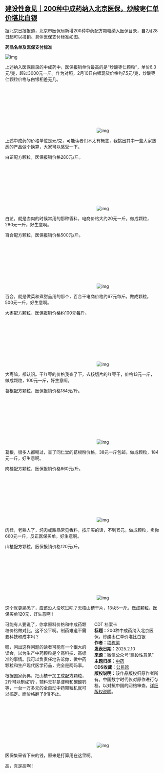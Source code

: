 <!--1739206086000-->
[建设性意见｜200种中成药纳入北京医保，炒酸枣仁单价堪比白银](https://chinadigitaltimes.net/chinese/715742.html)
------

<p>据北京日报报道，北京市医保局新增200种中药配方颗粒纳入医保目录，自2月28日起可以报销。具体医保支付标准如图。</p><p><strong>药品名单及医保支付标准</strong></p><p><img decoding="async" src="https://chinadigitaltimes.net/chinese/files/2025/02/post-715742-67aa295857d42.png" alt="img"></p><p>上述纳入医保目录的中成药中，医保报销单价最高的是“炒酸枣仁颗粒”，单价6.3元/克，超过3000元一斤。作为对照，2月10日白银现货价格约7.5元/克，炒酸枣仁颗粒价格与白银相差无几。</p><p><img decoding="async" src="data:image/svg+xml,%3Csvg%20xmlns='http://www.w3.org/2000/svg'%20viewBox='0%200%200%200'%3E%3C/svg%3E" alt="img" data-lazy-src="https://chinadigitaltimes.net/chinese/files/2025/02/post-715742-67aa295a032ae."><noscript><img decoding="async" src="https://chinadigitaltimes.net/chinese/files/2025/02/post-715742-67aa295a032ae." alt="img"></noscript></p><p>上述中成药的价格单位是元/克，可能读者们不太有概念，我挑出其中一些大家熟悉的产品做个换算，大家可以感受一下。</p><p>白芷配方颗粒，医保报销价格280元/斤。</p><p><img decoding="async" src="data:image/svg+xml,%3Csvg%20xmlns='http://www.w3.org/2000/svg'%20viewBox='0%200%200%200'%3E%3C/svg%3E" alt="img" data-lazy-src="https://chinadigitaltimes.net/chinese/files/2025/02/post-715742-67aa295b5bb07."><noscript><img decoding="async" src="https://chinadigitaltimes.net/chinese/files/2025/02/post-715742-67aa295b5bb07." alt="img"></noscript></p><p>白芷，就是卤肉的时候常用的那种香料，电商价格大约20元一斤。做成颗粒，280元一斤，好生意啊。</p><p>百合配方颗粒，医保报销价格500元/斤。</p><p><img decoding="async" src="data:image/svg+xml,%3Csvg%20xmlns='http://www.w3.org/2000/svg'%20viewBox='0%200%200%200'%3E%3C/svg%3E" alt="img" data-lazy-src="https://chinadigitaltimes.net/chinese/files/2025/02/post-715742-67aa295cae418."><noscript><img decoding="async" src="https://chinadigitaltimes.net/chinese/files/2025/02/post-715742-67aa295cae418." alt="img"></noscript></p><p>百合，就是做菜和煮甜品用的那个，百合干电商价格约67元每斤。做成颗粒，500元一斤，好生意啊。</p><p>大枣配方颗粒，医保报销价格约100元每斤。</p><p><img decoding="async" src="data:image/svg+xml,%3Csvg%20xmlns='http://www.w3.org/2000/svg'%20viewBox='0%200%200%200'%3E%3C/svg%3E" alt="img" data-lazy-src="https://chinadigitaltimes.net/chinese/files/2025/02/post-715742-67aa295e5b7f2."><noscript><img decoding="async" src="https://chinadigitaltimes.net/chinese/files/2025/02/post-715742-67aa295e5b7f2." alt="img"></noscript></p><p>大枣嘛，都认识。干红枣的价格我查了下，去核切片的红枣干，价格13元一斤，做成颗粒，100元一斤，好生意啊。</p><p>葛根配方颗粒，医保报销价格184元/斤。</p><p><img decoding="async" src="data:image/svg+xml,%3Csvg%20xmlns='http://www.w3.org/2000/svg'%20viewBox='0%200%200%200'%3E%3C/svg%3E" alt="img" data-lazy-src="https://chinadigitaltimes.net/chinese/files/2025/02/post-715742-67aa296005bfb."><noscript><img decoding="async" src="https://chinadigitaltimes.net/chinese/files/2025/02/post-715742-67aa296005bfb." alt="img"></noscript></p><p>葛根，很多人都喝过，查了同仁堂的葛根粉价格，38元一斤包邮。做成颗粒，184元一斤，好生意啊。</p><p>肉桂配方颗粒，医保报销价格660元/斤。</p><p><img decoding="async" src="data:image/svg+xml,%3Csvg%20xmlns='http://www.w3.org/2000/svg'%20viewBox='0%200%200%200'%3E%3C/svg%3E" alt="img" data-lazy-src="https://chinadigitaltimes.net/chinese/files/2025/02/post-715742-67aa2961aaaf8."><noscript><img decoding="async" src="https://chinadigitaltimes.net/chinese/files/2025/02/post-715742-67aa2961aaaf8." alt="img"></noscript></p><p>肉桂，老熟人了，炖肉或甜品常见香料，按斤买的话，不到15元。做成颗粒，卖你660元一斤，反正医保买单，好生意啊。</p><p>山楂配方颗粒，医保报销价格120元/斤。</p><p><img decoding="async" src="data:image/svg+xml,%3Csvg%20xmlns='http://www.w3.org/2000/svg'%20viewBox='0%200%200%200'%3E%3C/svg%3E" alt="img" data-lazy-src="https://chinadigitaltimes.net/chinese/files/2025/02/post-715742-67aa296308a23."><noscript><img decoding="async" src="https://chinadigitaltimes.net/chinese/files/2025/02/post-715742-67aa296308a23." alt="img"></noscript></p><p>这个就更熟悉了，应该没人没吃过吧？无核山楂干片，13块5一斤。做成颗粒，医保买单120元，好生意啊！</p><div style="width:42%;float:right;padding-left:20px;"><div class="su-spoiler su-spoiler-style-fancy su-spoiler-icon-chevron-circle" data-scroll-offset="0" data-anchor-in-url="no"><div class="su-spoiler-title" tabindex="0" role="button"><span class="su-spoiler-icon"></span>CDT 档案卡</div><div class="su-spoiler-content su-u-clearfix su-u-trim"><strong>标题：</strong>200种中成药纳入北京医保，炒酸枣仁单价堪比白银<br><strong>作者：</strong><a href="https://chinadigitaltimes.net/space/建设性意见" target="_blank">项栋梁</a><br><strong>发表日期：</strong>2025.2.10<br><strong>来源：</strong><a href="https://web.archive.org/web/https://mp.weixin.qq.com/s/6zcfZZiOQpgSV50MpM3WAA" target="_blank">微信公众号“建设性意见”</a><br><strong>主题归类：</strong><a href="https://chinadigitaltimes.net/space/中药" target="_blank">中药</a><br><strong>CDS收藏：</strong><a href="https://chinadigitaltimes.net/space/%E5%85%AC%E6%B0%91%E9%A6%86" target="_blank" rel="noopener">公民馆</a><br><strong>版权说明：</strong>该作品版权归原作者所有。中国数字时代仅对原作进行存档，以对抗中国的网络审查。<a href="https://chinadigitaltimes.net/chinese/copyright">详细版权说明</a>。</div></div></div><p>可能有人要说了，你拿原料价格和中成药颗粒价格做对比，这不公平啊。制药难道不需要科技和成本吗？</p><p>嗯，问出这样问题的读者可能有一个很大的误会，以为生产中药颗粒是个高科技、高标准的事情。我可以负责任地告诉你，做中药颗粒和生产现代医学药品，完全是两码事。</p><p>根据国家药典，把山楂干加工成配方颗粒，2斤可以制成1斤，辅料无非是淀粉和碳酸钙等，一台一万多元的全自动中药颗粒机就可以搞定。而价格翻了8倍不止。</p><p><img decoding="async" src="data:image/svg+xml,%3Csvg%20xmlns='http://www.w3.org/2000/svg'%20viewBox='0%200%200%200'%3E%3C/svg%3E" alt="img" data-lazy-src="https://chinadigitaltimes.net/chinese/files/2025/02/post-715742-67aa2964b2491."><noscript><img decoding="async" src="https://chinadigitaltimes.net/chinese/files/2025/02/post-715742-67aa2964b2491." alt="img"></noscript></p><p>医保集采省下来的钱，原来是打算用在这里啊。</p><p>高，真是高啊！</p><div class="addtoany_share_save_container addtoany_content addtoany_content_bottom"><div class="a2a_kit a2a_kit_size_32 addtoany_list" data-a2a-url="https://chinadigitaltimes.net/chinese/715742.html" data-a2a-title="建设性意见｜200种中成药纳入北京医保，炒酸枣仁单价堪比白银"><a class="a2a_button_facebook" href="https://www.addtoany.com/add_to/facebook?linkurl=https%3A%2F%2Fchinadigitaltimes.net%2Fchinese%2F715742.html&amp;linkname=%E5%BB%BA%E8%AE%BE%E6%80%A7%E6%84%8F%E8%A7%81%EF%BD%9C200%E7%A7%8D%E4%B8%AD%E6%88%90%E8%8D%AF%E7%BA%B3%E5%85%A5%E5%8C%97%E4%BA%AC%E5%8C%BB%E4%BF%9D%EF%BC%8C%E7%82%92%E9%85%B8%E6%9E%A3%E4%BB%81%E5%8D%95%E4%BB%B7%E5%A0%AA%E6%AF%94%E7%99%BD%E9%93%B6" title="Facebook" rel="nofollow noopener" target="_blank"></a><a class="a2a_button_twitter" href="https://www.addtoany.com/add_to/twitter?linkurl=https%3A%2F%2Fchinadigitaltimes.net%2Fchinese%2F715742.html&amp;linkname=%E5%BB%BA%E8%AE%BE%E6%80%A7%E6%84%8F%E8%A7%81%EF%BD%9C200%E7%A7%8D%E4%B8%AD%E6%88%90%E8%8D%AF%E7%BA%B3%E5%85%A5%E5%8C%97%E4%BA%AC%E5%8C%BB%E4%BF%9D%EF%BC%8C%E7%82%92%E9%85%B8%E6%9E%A3%E4%BB%81%E5%8D%95%E4%BB%B7%E5%A0%AA%E6%AF%94%E7%99%BD%E9%93%B6" title="Twitter" rel="nofollow noopener" target="_blank"></a><a class="a2a_button_telegram" href="https://www.addtoany.com/add_to/telegram?linkurl=https%3A%2F%2Fchinadigitaltimes.net%2Fchinese%2F715742.html&amp;linkname=%E5%BB%BA%E8%AE%BE%E6%80%A7%E6%84%8F%E8%A7%81%EF%BD%9C200%E7%A7%8D%E4%B8%AD%E6%88%90%E8%8D%AF%E7%BA%B3%E5%85%A5%E5%8C%97%E4%BA%AC%E5%8C%BB%E4%BF%9D%EF%BC%8C%E7%82%92%E9%85%B8%E6%9E%A3%E4%BB%81%E5%8D%95%E4%BB%B7%E5%A0%AA%E6%AF%94%E7%99%BD%E9%93%B6" title="Telegram" rel="nofollow noopener" target="_blank"></a><a class="a2a_button_reddit" href="https://www.addtoany.com/add_to/reddit?linkurl=https%3A%2F%2Fchinadigitaltimes.net%2Fchinese%2F715742.html&amp;linkname=%E5%BB%BA%E8%AE%BE%E6%80%A7%E6%84%8F%E8%A7%81%EF%BD%9C200%E7%A7%8D%E4%B8%AD%E6%88%90%E8%8D%AF%E7%BA%B3%E5%85%A5%E5%8C%97%E4%BA%AC%E5%8C%BB%E4%BF%9D%EF%BC%8C%E7%82%92%E9%85%B8%E6%9E%A3%E4%BB%81%E5%8D%95%E4%BB%B7%E5%A0%AA%E6%AF%94%E7%99%BD%E9%93%B6" title="Reddit" rel="nofollow noopener" target="_blank"></a><a class="a2a_button_whatsapp" href="https://www.addtoany.com/add_to/whatsapp?linkurl=https%3A%2F%2Fchinadigitaltimes.net%2Fchinese%2F715742.html&amp;linkname=%E5%BB%BA%E8%AE%BE%E6%80%A7%E6%84%8F%E8%A7%81%EF%BD%9C200%E7%A7%8D%E4%B8%AD%E6%88%90%E8%8D%AF%E7%BA%B3%E5%85%A5%E5%8C%97%E4%BA%AC%E5%8C%BB%E4%BF%9D%EF%BC%8C%E7%82%92%E9%85%B8%E6%9E%A3%E4%BB%81%E5%8D%95%E4%BB%B7%E5%A0%AA%E6%AF%94%E7%99%BD%E9%93%B6" title="WhatsApp" rel="nofollow noopener" target="_blank"></a><a class="a2a_button_email" href="https://www.addtoany.com/add_to/email?linkurl=https%3A%2F%2Fchinadigitaltimes.net%2Fchinese%2F715742.html&amp;linkname=%E5%BB%BA%E8%AE%BE%E6%80%A7%E6%84%8F%E8%A7%81%EF%BD%9C200%E7%A7%8D%E4%B8%AD%E6%88%90%E8%8D%AF%E7%BA%B3%E5%85%A5%E5%8C%97%E4%BA%AC%E5%8C%BB%E4%BF%9D%EF%BC%8C%E7%82%92%E9%85%B8%E6%9E%A3%E4%BB%81%E5%8D%95%E4%BB%B7%E5%A0%AA%E6%AF%94%E7%99%BD%E9%93%B6" title="Email" rel="nofollow noopener" target="_blank"></a><a class="a2a_button_copy_link" href="https://www.addtoany.com/add_to/copy_link?linkurl=https%3A%2F%2Fchinadigitaltimes.net%2Fchinese%2F715742.html&amp;linkname=%E5%BB%BA%E8%AE%BE%E6%80%A7%E6%84%8F%E8%A7%81%EF%BD%9C200%E7%A7%8D%E4%B8%AD%E6%88%90%E8%8D%AF%E7%BA%B3%E5%85%A5%E5%8C%97%E4%BA%AC%E5%8C%BB%E4%BF%9D%EF%BC%8C%E7%82%92%E9%85%B8%E6%9E%A3%E4%BB%81%E5%8D%95%E4%BB%B7%E5%A0%AA%E6%AF%94%E7%99%BD%E9%93%B6" title="Copy Link" rel="nofollow noopener" target="_blank"></a><a class="a2a_dd addtoany_share_save addtoany_share" href="https://www.addtoany.com/share"></a></div></div>

